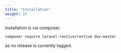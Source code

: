 ```yaml
---
title: "Installation"
weight: 10
---
```


Installation is via composer.

`composer require laravel-restive/restive dev-master`

as no release is currently tagged.